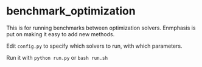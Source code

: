 # benchmark_optimization

This is for running benchmarks between optimization solvers. Enmphasis is put on making it easy to add new methods.

Edit `config.py` to specify which solvers to run, with which parameters.

Run it with `python run.py` or `bash run.sh`
